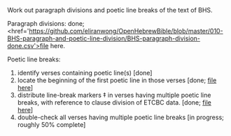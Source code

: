 Work out paragraph divisions and poetic line breaks of the text of BHS.

Paragraph divisions: done; <href='https://github.com/eliranwong/OpenHebrewBible/blob/master/010-BHS-paragraph-and-poetic-line-division/BHS-paragraph-division-done.csv'>file here.</a>

Poetic line breaks:
1) identify verses containing poetic line(s) [done]
2) locate the beginning of the first poetic line in those verses [done; <a href='https://github.com/eliranwong/OpenHebrewBible/blob/master/010-BHS-paragraph-and-poetic-line-division/BHS-poetry-formatting-working.csv.zip'>file here</a>]
3) distribute line-break markers ‡ in verses having multiple poetic line breaks, with reference to clause division of ETCBC data. [done; <a href='https://github.com/eliranwong/OpenHebrewBible/blob/master/010-BHS-paragraph-and-poetic-line-division/BHS-poetry-formatting-working.csv.zip'>file here</a>]
4) double-check all verses having multiple poetic line breaks [in progress; roughly 50% complete]
